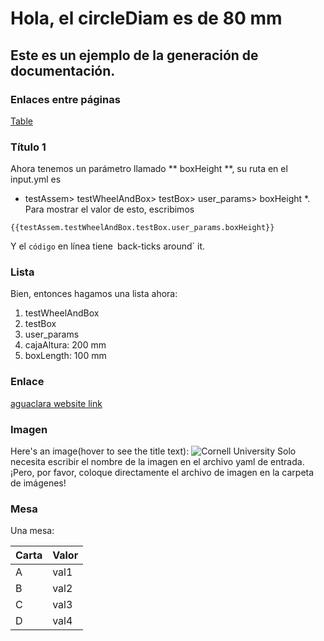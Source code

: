 # Hola, el circleDiam es de 80 mm
## Este es un ejemplo de la generación de documentación.

### Enlaces entre páginas
[Table](#table)

### Título 1
Ahora tenemos un parámetro llamado ** boxHeight **, su ruta en el input.yml es
* testAssem> testWheelAndBox> testBox> user_params> boxHeight *.
Para mostrar el valor de esto, escribimos
```jinja2
{{testAssem.testWheelAndBox.testBox.user_params.boxHeight}}
```
Y el `código` en línea tiene` `back-ticks around` it.

### Lista
Bien, entonces hagamos una lista ahora:
1. testWheelAndBox
1. testBox
1. user_params
1. cajaAltura: 200 mm
2. boxLength: 100 mm

### Enlace
[aguaclara website link](http://aguaclara.cornell.edu)

### Imagen
Here's an image(hover to see the title text):
![Cornell University](./image/cornell.png)
Solo necesita escribir el nombre de la imagen en el archivo yaml de entrada.
¡Pero, por favor, coloque directamente el archivo de imagen en la carpeta de imágenes!

### Mesa

Una mesa:

| Carta | Valor |
| --- | --- |
| A | val1 |
| B | val2 |
| C | val3 |
| D | val4 |
